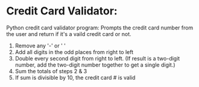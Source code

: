 # Credit Card Validator:
Python credit card validator program:
Prompts the credit card number from the user and return if it's a vaild credit card or not.

1. Remove any '-' or ' '
2. Add all digits in the odd places from right to left
3. Double every second digit from right to left.
(If result is a two-digit number,
add the two-digit number together to get a single digit.)
4. Sum the totals of steps 2 & 3
5. If sum is divisible by 10, the credit card # is valid
